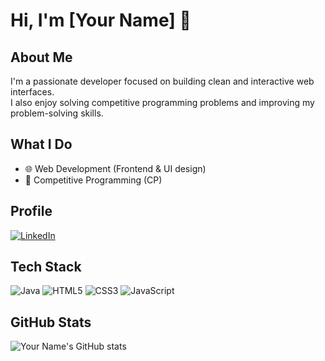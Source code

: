 # Hi, I'm [Your Name] 👋

## About Me
I'm a passionate developer focused on building clean and interactive web interfaces.  
I also enjoy solving competitive programming problems and improving my problem-solving skills.

## What I Do
- 🌐 Web Development (Frontend & UI design)  
- 🧩 Competitive Programming (CP)  

## Profile
[![LinkedIn](https://img.shields.io/badge/LinkedIn-Profile-blue?logo=linkedin)](www.linkedin.com/in/rahul119)  

## Tech Stack
![Java](https://img.shields.io/badge/Java-ED8B00?logo=java&logoColor=white) 
![HTML5](https://img.shields.io/badge/HTML5-E34F26?logo=html5&logoColor=white) 
![CSS3](https://img.shields.io/badge/CSS3-1572B6?logo=css3&logoColor=white) 
![JavaScript](https://img.shields.io/badge/JavaScript-F7DF1E?logo=javascript&logoColor=black)

## GitHub Stats
![Your Name's GitHub stats](https://github-readme-stats.vercel.app/api?username=Rahul-119&show_icons=true&theme=tokyonight)
